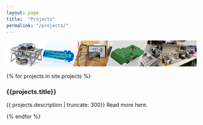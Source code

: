```yaml
---
layout: page
title:  "Projects"
permalink: "/projects/"
---
```


![banner](/assets/banner.png)


{% for projects in site.projects %}

<h3>{{projects.title}}</h3>

<p class="post-excerpt">{{ projects.description | truncate: 300}} <a href="{{ projects.url }}" style="text-decoration:none"> Read more here.</a></p>

{% endfor %}  
